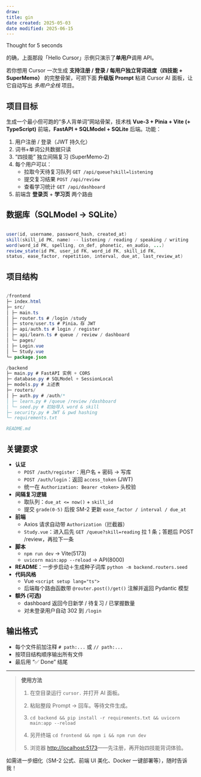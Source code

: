 ```yaml
---
draw:
title: gin
date created: 2025-05-03
date modified: 2025-06-15
---
```


Thought for 5 seconds

的确，上面那段「Hello Cursor」示例只演示了**单用户**调用 API。

若你想用 Cursor 一次生成 **支持注册 / 登录 / 每用户独立背词进度（四技能 + SuperMemo）** 的完整骨架，可把下面 **升级版 Prompt** 粘进 Cursor AI 面板，让它自动写出 _多用户全栈_ 项目。

## 项目目标

生成一个最小但可跑的“多人背单词”网站骨架，技术栈 **Vue-3 + Pinia + Vite (+ TypeScript)** 前端，**FastAPI + SQLModel + SQLite** 后端。功能：

1. 用户注册 / 登录（JWT 持久化）
2. 词书+单词公共数据只读
3. “四技能” 独立间隔复习 (SuperMemo-2)
4. 每个用户可以：
   - 拉取今天待复习队列 `GET /api/queue?skill=listening`
   - 提交复习结果 `POST /api/review`
   - 查看学习统计 `GET /api/dashboard`
5. 前端含 **登录页** + **学习页** 两个路由

## 数据库（SQLModel → SQLite）
```Java

user(id, username, password_hash, created_at)  
skill(skill_id PK, name) -- listening / reading / speaking / writing  
word(word_id PK, spelling, cn_def, phonetic, en_audio, ...)  
review_state(id PK, user_id FK, word_id FK, skill_id FK,  
status, ease_factor, repetition, interval, due_at, last_review_at)

```

## 项目结构
```Java

/frontend  
├─ index.html  
├─ src/  
│ ├─ main.ts  
│ ├─ router.ts # /login /study  
│ ├─ store/user.ts # Pinia，存 JWT  
│ ├─ api/auth.ts # login / register  
│ ├─ api/learn.ts # queue / review / dashboard  
│ └─ pages/  
│ ├─ Login.vue  
│ └─ Study.vue  
└─ package.json

/backend  
├─ main.py # FastAPI 实例 + CORS  
├─ database.py # SQLModel + SessionLocal  
├─ models.py # 上述表  
├─ routers/  
│ ├─ auth.py # /auth/*  
│ ├─ learn.py # /queue /review /dashboard  
│ └─ seed.py # 初始导入 word & skill  
├─ security.py # JWT & pwd hashing  
└─ requirements.txt

README.md

```

## 关键要求
- **认证**  
  - `POST /auth/register`：用户名 + 密码 → 写库  
  - `POST /auth/login`：返回 `access_token` (JWT)  
  - 统一在 `Authorization: Bearer <token>` 头校验
- **间隔复习逻辑**  
  - 取队列：`due_at <= now()` + `skill_id`  
  - 提交 `grade(0-5)` 后按 SM-2 更新 `ease_factor / interval / due_at`
- **前端**  
  - Axios 请求自动带 `Authorization`（拦截器）
  - `Study.vue`：进入后先 `GET /queue?skill=reading` 拉 1 条；答题后 POST /review，再拉下一条
- **脚本**  
  - `npm run dev` → Vite(5173)  
  - `uvicorn main:app --reload` → API(8000)
- **README**：一步步启动＋生成种子词库 `python -m backend.routers.seed`
- **代码风格**  
  - Vue `<script setup lang="ts">`  
  - 后端每个路由函数带 `@router.post()/get()` 注解并返回 Pydantic 模型
- **额外 (可选)**  
  - dashboard 返回今日新学 / 待复习 / 已掌握数量  
  - 对未登录用户自动 302 到 `/login`

## 输出格式
- 每个文件前加注释 `# path:...` 或 `// path:...`  
- 按项目结构顺序输出所有文件  
- 最后用 “✅ Done” 结尾


---

> **使用方法**
>
> 1. 在空目录运行 `cursor.` 并打开 AI 面板。
>
> 2. 粘贴整段 Prompt → 回车。等待文件生成。
>
> 3. `cd backend && pip install -r requirements.txt && uvicorn main:app --reload`
>
> 4. 另开终端 `cd frontend && npm i && npm run dev`
>
> 5. 浏览器 [http://localhost:5173](http://localhost:5173/)——先注册，再开始四技能背词体验。
>

如需进一步细化（SM-2 公式、前端 UI 美化、Docker 一键部署等），随时告诉我！
